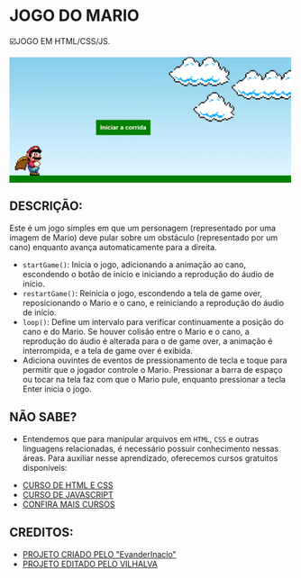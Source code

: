 # JOGO DO MARIO
☑️JOGO EM HTML/CSS/JS.

<img src="FOTO.png" align="center" width="500"> <br> 

## DESCRIÇÃO:
Este é um jogo simples em que um personagem (representado por uma imagem de Mario) deve pular sobre um obstáculo (representado por um cano) enquanto avança automaticamente para a direita.

- `startGame()`: Inicia o jogo, adicionando a animação ao cano, escondendo o botão de início e iniciando a reprodução do áudio de início.
- `restartGame()`: Reinicia o jogo, escondendo a tela de game over, reposicionando o Mario e o cano, e reiniciando a reprodução do áudio de início.
- `loop()`: Define um intervalo para verificar continuamente a posição do cano e do Mario. Se houver colisão entre o Mario e o cano, a reprodução do áudio é alterada para o de game over, a animação é interrompida, e a tela de game over é exibida.
- Adiciona ouvintes de eventos de pressionamento de tecla e toque para permitir que o jogador controle o Mario. Pressionar a barra de espaço ou tocar na tela faz com que o Mario pule, enquanto pressionar a tecla Enter inicia o jogo.

## NÃO SABE?
- Entendemos que para manipular arquivos em `HTML`, `CSS` e outras linguagens relacionadas, é necessário possuir conhecimento nessas áreas. Para auxiliar nesse aprendizado, oferecemos cursos gratuitos disponíveis:
* [CURSO DE HTML E CSS](https://github.com/VILHALVA/CURSO-DE-HTML-E-CSS)
* [CURSO DE JAVASCRIPT](https://github.com/VILHALVA/CURSO-DE-JAVASCRIPT)
* [CONFIRA MAIS CURSOS](https://github.com/VILHALVA?tab=repositories&q=+topic:CURSO)

## CREDITOS:
- [PROJETO CRIADO PELO "EvanderInacio"](https://github.com/EvanderInacio/Mario)
- [PROJETO EDITADO PELO VILHALVA](https://github.com/VILHALVA)
